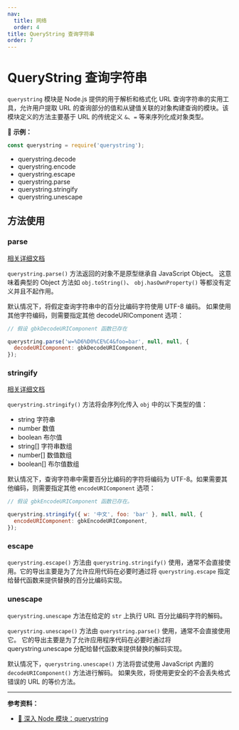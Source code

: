 ```yaml
---
nav:
  title: 网络
  order: 4
title: QueryString 查询字符串
order: 7
---
```


# QueryString 查询字符串

`querystring` 模块是 Node.js 提供的用于解析和格式化 URL 查询字符串的实用工具，允许用户提取 URL 的查询部分的值和从键值关联的对象构建查询的模块。该模块定义的方法主要基于 URL 的传统定义 `&`、`=` 等来序列化成对象类型。

🌰 **示例：**

```js
const querystring = require('querystring');
```

- querystring.decode
- querystring.encode
- querystring.escape
- querystring.parse
- querystring.stringify
- querystring.unescape

## 方法使用

### parse

[相关详细文档](http://nodejs.cn/api/querystring.html#querystring_querystring_parse_str_sep_eq_options)

`querystring.parse()` 方法返回的对象不是原型继承自 JavaScript Object。 这意味着典型的 Object 方法如 `obj.toString()`、 `obj.hasOwnProperty()` 等都没有定义并且不起作用。

默认情况下，将假定查询字符串中的百分比编码字符使用 UTF-8 编码。 如果使用其他字符编码，则需要指定其他 decodeURIComponent 选项：

```js
// 假设 gbkDecodeURIComponent 函数已存在

querystring.parse('w=%D6%D0%CE%C4&foo=bar', null, null, {
  decodeURIComponent: gbkDecodeURIComponent,
});
```

### stringify

[相关详细文档](http://nodejs.cn/api/querystring.html#querystring_querystring_stringify_obj_sep_eq_options)

`querystring.stringify()` 方法将会序列化传入 `obj` 中的以下类型的值：

- string 字符串
- number 数值
- boolean 布尔值
- string[] 字符串数组
- number[] 数值数组
- boolean[] 布尔值数组

默认情况下，查询字符串中需要百分比编码的字符将编码为 UTF-8。如果需要其他编码，则需要指定其他 `encodeURIComponent` 选项：

```js
// 假设 gbkEncodeURIComponent 函数已存在。

querystring.stringify({ w: '中文', foo: 'bar' }, null, null, {
  encodeURIComponent: gbkEncodeURIComponent,
});
```

### escape

`querystring.escape()` 方法由 `querystring.stringify()` 使用，通常不会直接使用。它的导出主要是为了允许应用代码在必要时通过将 `querystring.escape` 指定给替代函数来提供替换的百分比编码实现。

### unescape

`querystring.unescape` 方法在给定的 `str` 上执行 URL 百分比编码字符的解码。

`querystring.unescape()` 方法由 `querystring.parse()` 使用，通常不会直接使用它。 它的导出主要是为了允许应用程序代码在必要时通过将 querystring.unescape 分配给替代函数来提供替换的解码实现。

默认情况下，`querystring.unescape()` 方法将尝试使用 JavaScript 内置的 `decodeURIComponent()` 方法进行解码。 如果失败，将使用更安全的不会丢失格式错误的 URL 的等价方法。

---

**参考资料：**

- [📝 深入 Node 模块：querystring](https://jsernews.com/news/172)

